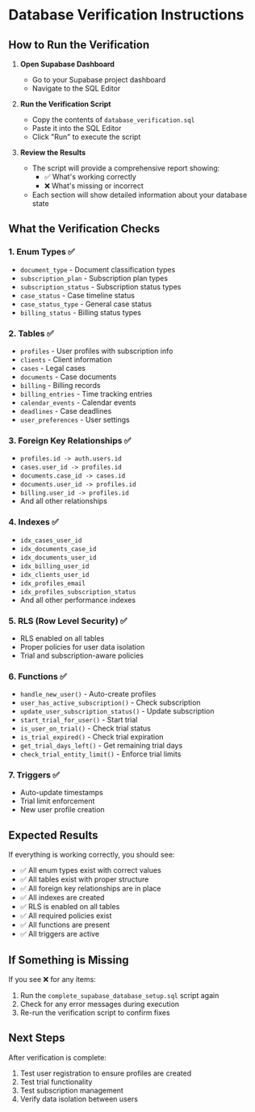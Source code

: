 # Database Verification Instructions

## How to Run the Verification

1. **Open Supabase Dashboard**
   - Go to your Supabase project dashboard
   - Navigate to the SQL Editor

2. **Run the Verification Script**
   - Copy the contents of `database_verification.sql`
   - Paste it into the SQL Editor
   - Click "Run" to execute the script

3. **Review the Results**
   - The script will provide a comprehensive report showing:
     - ✅ What's working correctly
     - ❌ What's missing or incorrect
   - Each section will show detailed information about your database state

## What the Verification Checks

### 1. Enum Types ✅
- `document_type` - Document classification types
- `subscription_plan` - Subscription plan types  
- `subscription_status` - Subscription status types
- `case_status` - Case timeline status
- `case_status_type` - General case status
- `billing_status` - Billing status types

### 2. Tables ✅
- `profiles` - User profiles with subscription info
- `clients` - Client information
- `cases` - Legal cases
- `documents` - Case documents
- `billing` - Billing records
- `billing_entries` - Time tracking entries
- `calendar_events` - Calendar events
- `deadlines` - Case deadlines
- `user_preferences` - User settings

### 3. Foreign Key Relationships ✅
- `profiles.id -> auth.users.id`
- `cases.user_id -> profiles.id`
- `documents.case_id -> cases.id`
- `documents.user_id -> profiles.id`
- `billing.user_id -> profiles.id`
- And all other relationships

### 4. Indexes ✅
- `idx_cases_user_id`
- `idx_documents_case_id`
- `idx_documents_user_id`
- `idx_billing_user_id`
- `idx_clients_user_id`
- `idx_profiles_email`
- `idx_profiles_subscription_status`
- And all other performance indexes

### 5. RLS (Row Level Security) ✅
- RLS enabled on all tables
- Proper policies for user data isolation
- Trial and subscription-aware policies

### 6. Functions ✅
- `handle_new_user()` - Auto-create profiles
- `user_has_active_subscription()` - Check subscription
- `update_user_subscription_status()` - Update subscription
- `start_trial_for_user()` - Start trial
- `is_user_on_trial()` - Check trial status
- `is_trial_expired()` - Check trial expiration
- `get_trial_days_left()` - Get remaining trial days
- `check_trial_entity_limit()` - Enforce trial limits

### 7. Triggers ✅
- Auto-update timestamps
- Trial limit enforcement
- New user profile creation

## Expected Results

If everything is working correctly, you should see:
- ✅ All enum types exist with correct values
- ✅ All tables exist with proper structure
- ✅ All foreign key relationships are in place
- ✅ All indexes are created
- ✅ RLS is enabled on all tables
- ✅ All required policies exist
- ✅ All functions are present
- ✅ All triggers are active

## If Something is Missing

If you see ❌ for any items:
1. Run the `complete_supabase_database_setup.sql` script again
2. Check for any error messages during execution
3. Re-run the verification script to confirm fixes

## Next Steps

After verification is complete:
1. Test user registration to ensure profiles are created
2. Test trial functionality
3. Test subscription management
4. Verify data isolation between users
